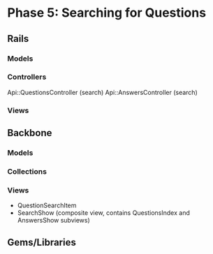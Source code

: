# Phase 5: Searching for Questions

## Rails
### Models

### Controllers
Api::QuestionsController (search)
Api::AnswersController (search)

### Views

## Backbone
### Models

### Collections

### Views
* QuestionSearchItem
* SearchShow (composite view, contains QuestionsIndex and AnswersShow subviews)

## Gems/Libraries

